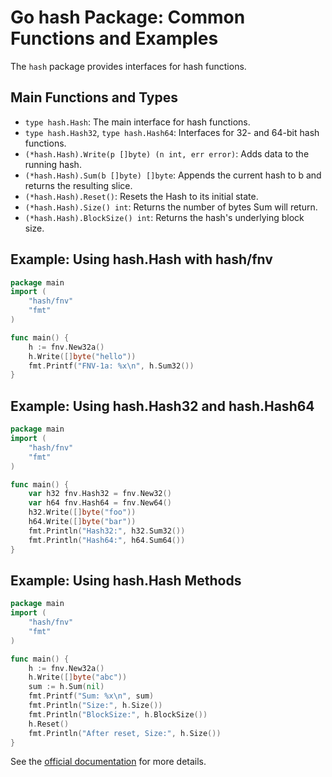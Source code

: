 # Go hash Package: Common Functions and Examples

The `hash` package provides interfaces for hash functions.

## Main Functions and Types
- `type hash.Hash`: The main interface for hash functions.
- `type hash.Hash32`, `type hash.Hash64`: Interfaces for 32- and 64-bit hash functions.
- `(*hash.Hash).Write(p []byte) (n int, err error)`: Adds data to the running hash.
- `(*hash.Hash).Sum(b []byte) []byte`: Appends the current hash to b and returns the resulting slice.
- `(*hash.Hash).Reset()`: Resets the Hash to its initial state.
- `(*hash.Hash).Size() int`: Returns the number of bytes Sum will return.
- `(*hash.Hash).BlockSize() int`: Returns the hash's underlying block size.

## Example: Using hash.Hash with hash/fnv
```go
package main
import (
    "hash/fnv"
    "fmt"
)

func main() {
    h := fnv.New32a()
    h.Write([]byte("hello"))
    fmt.Printf("FNV-1a: %x\n", h.Sum32())
}
```

## Example: Using hash.Hash32 and hash.Hash64
```go
package main
import (
    "hash/fnv"
    "fmt"
)

func main() {
    var h32 fnv.Hash32 = fnv.New32()
    var h64 fnv.Hash64 = fnv.New64()
    h32.Write([]byte("foo"))
    h64.Write([]byte("bar"))
    fmt.Println("Hash32:", h32.Sum32())
    fmt.Println("Hash64:", h64.Sum64())
}
```

## Example: Using hash.Hash Methods
```go
package main
import (
    "hash/fnv"
    "fmt"
)

func main() {
    h := fnv.New32a()
    h.Write([]byte("abc"))
    sum := h.Sum(nil)
    fmt.Printf("Sum: %x\n", sum)
    fmt.Println("Size:", h.Size())
    fmt.Println("BlockSize:", h.BlockSize())
    h.Reset()
    fmt.Println("After reset, Size:", h.Size())
}
```

See the [official documentation](https://pkg.go.dev/hash) for more details.
